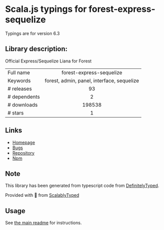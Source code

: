 
# Scala.js typings for forest-express-sequelize

Typings are for version 6.3

## Library description:
Official Express/Sequelize Liana for Forest

|                    |                 |
| ------------------ | :-------------: |
| Full name          | forest-express-sequelize |
| Keywords           | forest, admin, panel, interface, sequelize |
| # releases         | 93 |
| # dependents       | 2 |
| # downloads        | 198538 |
| # stars            | 1 |

## Links
- [Homepage](http://www.forestadmin.com)
- [Bugs](https://github.com/ForestAdmin/forest-express-sequelize/issues)
- [Repository](https://github.com/ForestAdmin/forest-express-sequelize)
- [Npm](https://www.npmjs.com/package/forest-express-sequelize)
    


## Note
This library has been generated from typescript code from [DefinitelyTyped](https://definitelytyped.org).

Provided with :purple_heart: from [ScalablyTyped](https://github.com/oyvindberg/ScalablyTyped)

## Usage
See [the main readme](../../readme.md) for instructions.


